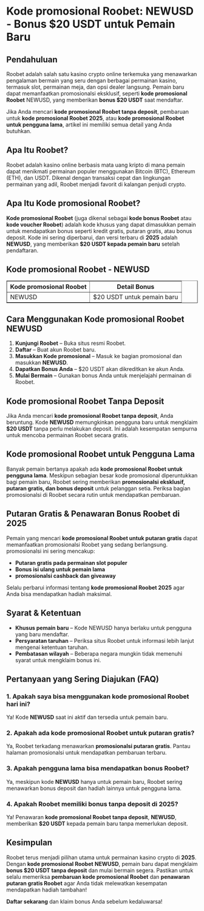 <h1>Kode promosional Roobet: NEWUSD - Bonus $20 USDT untuk Pemain Baru</h1> 
<h2>Pendahuluan</h2> 
<p>Roobet adalah salah satu kasino crypto online terkemuka yang menawarkan pengalaman bermain yang seru dengan berbagai permainan kasino, termasuk slot, permainan meja, dan opsi dealer langsung. Pemain baru dapat memanfaatkan promosionalsi eksklusif, seperti <strong>kode promosional Roobet</strong> NEWUSD, yang memberikan <strong>bonus $20 USDT</strong> saat mendaftar.</p> <p>Jika Anda mencari <strong>kode promosional Roobet tanpa deposit</strong>, pembaruan untuk <strong>kode promosional Roobet 2025</strong>, atau <strong>kode promosional Roobet untuk pengguna lama</strong>, artikel ini memiliki semua detail yang Anda butuhkan.</p> 
<h2>Apa Itu Roobet?</h2> 
<p>Roobet adalah kasino online berbasis mata uang kripto di mana pemain dapat menikmati permainan populer menggunakan Bitcoin (BTC), Ethereum (ETH), dan USDT. Dikenal dengan transaksi cepat dan lingkungan permainan yang adil, Roobet menjadi favorit di kalangan penjudi crypto.</p> 
<h2>Apa Itu Kode promosional Roobet?</h2> 
<p><strong>Kode promosional Roobet</strong> (juga dikenal sebagai <strong>kode bonus Roobet</strong> atau <strong>kode voucher Roobet</strong>) adalah kode khusus yang dapat dimasukkan pemain untuk mendapatkan bonus seperti kredit gratis, putaran gratis, atau bonus deposit. Kode ini sering diperbarui, dan versi terbaru di <strong>2025</strong> adalah <strong>NEWUSD</strong>, yang memberikan <strong>$20 USDT kepada pemain baru</strong> setelah pendaftaran.</p> 
<h2>Kode promosional Roobet - NEWUSD</h2> 
<table border="1"> <tr> <th>Kode promosional Roobet</th> <th>Detail Bonus</th> </tr> <tr> <td>NEWUSD</td> <td>$20 USDT untuk pemain baru</td> </tr> </table> 
<h2>Cara Menggunakan Kode promosional Roobet NEWUSD</h2> 
<ol> <li><strong>Kunjungi Roobet</strong> – Buka situs resmi Roobet.</li> <li><strong>Daftar</strong> – Buat akun Roobet baru.</li> <li><strong>Masukkan Kode promosional</strong> – Masuk ke bagian promosional dan masukkan <strong>NEWUSD</strong>.</li> <li><strong>Dapatkan Bonus Anda</strong> – $20 USDT akan dikreditkan ke akun Anda.</li> <li><strong>Mulai Bermain</strong> – Gunakan bonus Anda untuk menjelajahi permainan di Roobet.</li> </ol> 
<h2>Kode promosional Roobet Tanpa Deposit</h2> 
<p>Jika Anda mencari <strong>kode promosional Roobet tanpa deposit</strong>, Anda beruntung. Kode <strong>NEWUSD</strong> memungkinkan pengguna baru untuk mengklaim <strong>$20 USDT</strong> tanpa perlu melakukan deposit. Ini adalah kesempatan sempurna untuk mencoba permainan Roobet secara gratis.</p> 
<h2>Kode promosional Roobet untuk Pengguna Lama</h2> 
<p>Banyak pemain bertanya apakah ada <strong>kode promosional Roobet untuk pengguna lama</strong>. Meskipun sebagian besar kode promosional diperuntukkan bagi pemain baru, Roobet sering memberikan <strong>promosionalsi eksklusif, putaran gratis, dan bonus deposit</strong> untuk pelanggan setia. Periksa bagian promosionalsi di Roobet secara rutin untuk mendapatkan pembaruan.</p> 
<h2>Putaran Gratis & Penawaran Bonus Roobet di 2025</h2> 
<p>Pemain yang mencari <strong>kode promosional Roobet untuk putaran gratis</strong> dapat memanfaatkan promosionalsi Roobet yang sedang berlangsung. promosionalsi ini sering mencakup:</p> <ul> <li><strong>Putaran gratis pada permainan slot populer</strong></li> <li><strong>Bonus isi ulang untuk pemain lama</strong></li> <li><strong>promosionalsi cashback dan giveaway</strong></li> </ul> <p>Selalu perbarui informasi tentang <strong>kode promosional Roobet 2025</strong> agar Anda bisa mendapatkan hadiah maksimal.</p> 
<h2>Syarat & Ketentuan</h2> 
<ul> <li><strong>Khusus pemain baru</strong> – Kode NEWUSD hanya berlaku untuk pengguna yang baru mendaftar.</li> <li><strong>Persyaratan taruhan</strong> – Periksa situs Roobet untuk informasi lebih lanjut mengenai ketentuan taruhan.</li> <li><strong>Pembatasan wilayah</strong> – Beberapa negara mungkin tidak memenuhi syarat untuk mengklaim bonus ini.</li> </ul> 
<h2>Pertanyaan yang Sering Diajukan (FAQ)</h2> 
<h3>1. Apakah saya bisa menggunakan kode promosional Roobet hari ini?</h3> <p>Ya! Kode <strong>NEWUSD</strong> saat ini aktif dan tersedia untuk pemain baru.</p> <h3>2. Apakah ada kode promosional Roobet untuk putaran gratis?</h3> <p>Ya, Roobet terkadang menawarkan <strong>promosionalsi putaran gratis</strong>. Pantau halaman promosionalsi untuk mendapatkan pembaruan terbaru.</p> <h3>3. Apakah pengguna lama bisa mendapatkan bonus Roobet?</h3> <p>Ya, meskipun kode <strong>NEWUSD</strong> hanya untuk pemain baru, Roobet sering menawarkan bonus deposit dan hadiah lainnya untuk pengguna lama.</p> <h3>4. Apakah Roobet memiliki bonus tanpa deposit di 2025?</h3> <p>Ya! Penawaran <strong>kode promosional Roobet tanpa deposit</strong>, <strong>NEWUSD</strong>, memberikan <strong>$20 USDT</strong> kepada pemain baru tanpa memerlukan deposit.</p> 
<h2>Kesimpulan</h2> 
<p>Roobet terus menjadi pilihan utama untuk permainan kasino crypto di <strong>2025</strong>. Dengan <strong>kode promosional Roobet</strong> <strong>NEWUSD</strong>, pemain baru dapat mengklaim <strong>bonus $20 USDT tanpa deposit</strong> dan mulai bermain segera. Pastikan untuk selalu memeriksa <strong>pembaruan kode promosional Roobet</strong> dan <strong>penawaran putaran gratis Roobet</strong> agar Anda tidak melewatkan kesempatan mendapatkan hadiah tambahan!</p> <p><strong>Daftar sekarang</strong> dan klaim bonus Anda sebelum kedaluwarsa!</p>
